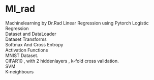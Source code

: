 # Ml_rad
Machinelearning by Dr.Rad
Linear Regression using Pytorch
Logistic Regression  
Dataset and DataLoader  
Dataset Transforms  
Softmax And Cross Entropy  
Activation Functions  
MNIST Dataset.   
CIFAR10 , with 2 hiddenlayers , k-fold cross validation.  
SVM  
K-neighbours    

